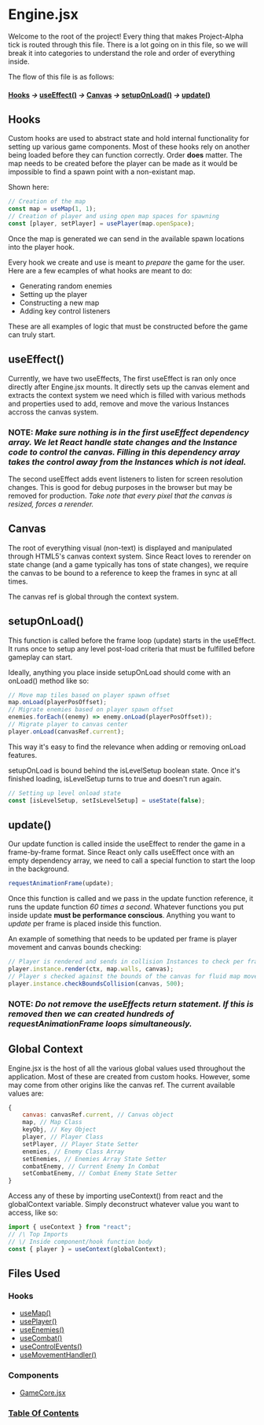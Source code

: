 # Engine.jsx

Welcome to the root of the project! Every thing that makes Project-Alpha tick is routed through this file. There is a lot going on in this file, so we will break it into categories to understand the role and order of everything inside.

The flow of this file is as follows:

#### [**Hooks**](#hooks) _->_ [**useEffect()**](#useeffect) _->_ [**Canvas**](#canvas) _->_ [**setupOnLoad()**](#setuponload) _->_ [**update()**](#update)

## Hooks

Custom hooks are used to abstract state and hold internal functionality for setting up various game components. Most of these hooks rely on another being loaded before they can function correctly. Order **does** matter. The map needs to be created before the player can be made as it would be impossible to find a spawn point with a non-existant map.

Shown here:

```javascript
// Creation of the map
const map = useMap(1, 1);
// Creation of player and using open map spaces for spawning
const [player, setPlayer] = usePlayer(map.openSpace);
```

Once the map is generated we can send in the available spawn locations into the player hook.

Every hook we create and use is meant to _prepare_ the game for the user. Here are a few ecamples of what hooks are meant to do:

- Generating random enemies
- Setting up the player
- Constructing a new map
- Adding key control listeners

These are all examples of logic that must be constructed before the game can truly start.

## useEffect()

Currently, we have two useEffects, The first useEffect is ran only once directly after Engine.jsx mounts. It directly sets up the canvas element and extracts the context system we need which is filled with various methods and properties used to add, remove and move the various Instances accross the canvas system.

### NOTE: _Make sure nothing is in the first useEffect dependency array. We let React handle state changes and the Instance code to control the canvas. Filling in this dependency array takes the control away from the Instances which is not ideal._

The second useEffect adds event listeners to listen for screen resolution changes. This is good for debug purposes in the browser but may be removed for production. _Take note that every pixel that the canvas is resized, forces a rerender._

## Canvas

The root of everything visual (non-text) is displayed and manipulated through HTML5's canvas context system. Since React loves to rerender on state change (and a game typically has tons of state changes), we require the canvas to be bound to a reference to keep the frames in sync at all times.

The canvas ref is global through the context system.

## setupOnLoad()

This function is called before the frame loop (update) starts in the useEffect. It runs once to setup any level post-load criteria that must be fulfilled before gameplay can start.

Ideally, anything you place inside setupOnLoad should come with an onLoad() method like so:

```javascript
// Move map tiles based on player spawn offset
map.onLoad(playerPosOffset);
// Migrate enemies based on player spawn offset
enemies.forEach((enemy) => enemy.onLoad(playerPosOffset));
// Migrate player to canvas center
player.onLoad(canvasRef.current);
```

This way it's easy to find the relevance when adding or removing onLoad features.

setupOnLoad is bound behind the isLevelSetup boolean state. Once it's finished loading, isLevelSetup turns to true and doesn't run again.

```javascript
// Setting up level onload state
const [isLevelSetup, setIsLevelSetup] = useState(false);
```

## update()

Our update function is called inside the useEffect to render the game in a frame-by-frame format. Since React only calls useEffect once with an empty dependency array, we need to call a special function to start the loop in the background.

```javascript
requestAnimationFrame(update);
```

Once this function is called and we pass in the update function reference, it runs the update function _60 times a second_. Whatever functions you put inside update **must be performance conscious**. Anything you want to _update_ per frame is placed inside this function.

An example of something that needs to be updated per frame is player movement and canvas bounds checking:

```javascript
// Player is rendered and sends in collision Instances to check per frame
player.instance.render(ctx, map.walls, canvas);
// Player s checked against the bounds of the canvas for fluid map movement
player.instance.checkBoundsCollision(canvas, 500);
```

### NOTE: _Do not remove the useEffects return statement. If this is removed then we can created hundreds of requestAnimationFrame loops simultaneously._

## Global Context

Engine.jsx is the host of all the various global values used throughout the application. Most of these are created from custom hooks. However, some may come from other origins like the canvas ref. The current available values are:

```javascript
{
    canvas: canvasRef.current, // Canvas object
    map, // Map Class
    keyObj, // Key Object
    player, // Player Class
    setPlayer, // Player State Setter
    enemies, // Enemy Class Array
    setEnemies, // Enemies Array State Setter
    combatEnemy, // Current Enemy In Combat
    setCombatEnemy, // Combat Enemy State Setter
}
```

Access any of these by importing useContext() from react and the globalContext variable. Simply deconstruct whatever value you want to access, like so:

```javascript
import { useContext } from "react";
// /\ Top Imports
// \/ Inside component/hook function body
const { player } = useContext(globalContext);
```

## Files Used

### Hooks

- [useMap()]()
- [usePlayer()]()
- [useEnemies()]()
- [useCombat()]()
- [useControlEvents()]()
- [useMovementHandler()]()

### Components

- [GameCore.jsx]()

### [Table Of Contents](./table-of-contents.md)
